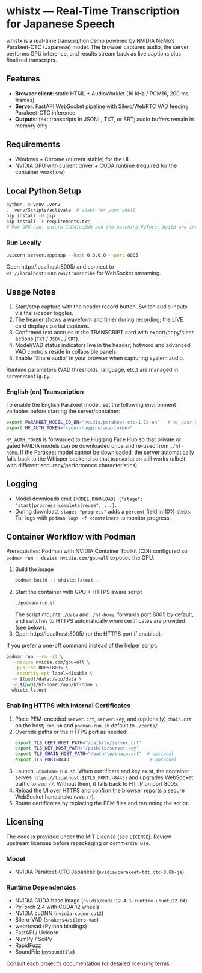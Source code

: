 # whistx — Real-Time Transcription for Japanese Speech

whistx is a real-time transcription demo powered by NVIDIA NeMo’s Parakeet-CTC (Japanese) model. The browser captures audio, the server performs GPU inference, and results stream back as live captions plus finalized transcripts.

## Features
- **Browser client**: static HTML + AudioWorklet (16 kHz / PCM16, 200 ms frames)
- **Server**: FastAPI WebSocket pipeline with Silero/WebRTC VAD feeding Parakeet-CTC inference
- **Outputs**: text transcripts in JSONL, TXT, or SRT; audio buffers remain in memory only

## Requirements
- Windows + Chrome (current stable) for the UI
- NVIDIA GPU with current driver + CUDA runtime (required for the container workflow)

## Local Python Setup
```bash
python -m venv .venv
. .venv/Scripts/activate  # adapt for your shell
pip install -U pip
pip install -r requirements.txt
# For GPU use, ensure CUDA/cuDNN and the matching PyTorch build are installed beforehand.
```

### Run Locally
```bash
uvicorn server.app:app --host 0.0.0.0 --port 8005
```
Open http://localhost:8005/ and connect to `ws://localhost:8005/ws/transcribe` for WebSocket streaming.

## Usage Notes
1. Start/stop capture with the header record button. Switch audio inputs via the sidebar toggles.
2. The header shows a waveform and timer during recording; the LIVE card displays partial captions.
3. Confirmed text accrues in the TRANSCRIPT card with export/copy/clear actions (`TXT` / `JSONL` / `SRT`).
4. Model/VAD status indicators live in the header; hotword and advanced VAD controls reside in collapsible panels.
5. Enable “Share audio” in your browser when capturing system audio.

Runtime parameters (VAD thresholds, language, etc.) are managed in `server/config.py`.

### English (en) Transcription
To enable the English Parakeet model, set the following environment variables before starting the server/container:

```bash
export PARAKEET_MODEL_ID_EN="nvidia/parakeet-ctc-1.1b-en"   # or your preferred model
export HF_AUTH_TOKEN="<your-huggingface-token>"
```

`HF_AUTH_TOKEN` is forwarded to the Hugging Face Hub so that private or gated NVIDIA models can be downloaded once and re-used from `./hf-home`. If the Parakeet model cannot be downloaded, the server automatically falls back to the Whisper backend so that transcription still works (albeit with different accuracy/performance characteristics).

## Logging
- Model downloads emit `[MODEL_DOWNLOAD] {"stage": "start|progress|complete|reuse", ...}`.
- During download, `stage: "progress"` adds a `percent` field in 10% steps. Tail logs with `podman logs -f <container>` to monitor progress.

## Container Workflow with Podman
Prerequisites: Podman with NVIDIA Container Toolkit (CDI) configured so `podman run --device nvidia.com/gpu=all` exposes the GPU.

1. Build the image
   ```bash
   podman build -t whistx:latest .
   ```
2. Start the container with GPU + HTTPS aware script
   ```bash
   ./podman-run.sh
   ```
   The script mounts `./data` and `./hf-home`, forwards port 8005 by default, and switches to HTTPS automatically when certificates are provided (see below).
3. Open http://localhost:8005/ (or the HTTPS port if enabled).

If you prefer a one-off command instead of the helper script:
```bash
podman run --rm -it \
  --device nvidia.com/gpu=all \
  --publish 8005:8005 \
  --security-opt label=disable \
  -v $(pwd)/data:/app/data \
  -v $(pwd)/hf-home:/app/hf-home \
  whistx:latest
```

### Enabling HTTPS with Internal Certificates
1. Place PEM-encoded `server.crt`, `server.key`, and (optionally) `chain.crt` on the host; `run.sh` and `podman-run.sh` default to `./certs/`.
2. Override paths or the HTTPS port as needed:
   ```bash
   export TLS_CERT_HOST_PATH="/path/to/server.crt"
   export TLS_KEY_HOST_PATH="/path/to/server.key"
   export TLS_CHAIN_HOST_PATH="/path/to/chain.crt"  # optional
   export TLS_PORT=8443                              # optional
   ```
3. Launch `./podman-run.sh`. When certificate and key exist, the container serves `https://localhost:${TLS_PORT:-8443}` and upgrades WebSocket traffic to `wss://`. Without them, it falls back to HTTP on port 8005.
4. Reload the UI over HTTPS and confirm the browser reports a secure WebSocket handshake (`wss://`).
5. Rotate certificates by replacing the PEM files and rerunning the script.

## Licensing
The code is provided under the MIT License (see `LICENSE`). Review upstream licenses before repackaging or commercial use.

### Model
- NVIDIA Parakeet-CTC Japanese (`nvidia/parakeet-tdt_ctc-0.6b-ja`)

### Runtime Dependencies
- NVIDIA CUDA base image (`nvidia/cuda:12.4.1-runtime-ubuntu22.04`)
- PyTorch 2.4 with CUDA 12 wheels
- NVIDIA cuDNN (`nvidia-cudnn-cu12`)
- Silero-VAD (`snakers4/silero-vad`)
- webrtcvad (Python bindings)
- FastAPI / Uvicorn
- NumPy / SciPy
- RapidFuzz
- SoundFile (`pysoundfile`)

Consult each project’s documentation for detailed licensing terms.
